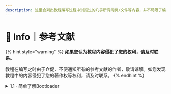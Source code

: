 ```yaml
---
description: 这里会列出教程编写过程中浏览过的几乎所有网页/文件等内容，并不局限于编写进入教程的内容。
---
```


# 📖 Info｜参考文献

{% hint style="warning" %}
**如果您认为教程内容侵犯了您的权利，请及时联系。**

教程在编写之时由于仓促，不便通知所有的参考文献的作者，敬请谅解。如您发现教程中的内容侵犯了您的著作权等权利，请及时联系。
{% endhint %}

<details>

<summary>1.1 · 简单了解Bootloader</summary>

[https://www.bilibili.com/read/cv307758](https://www.bilibili.com/read/cv307758)



</details>

